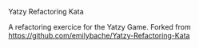 Yatzy Refactoring Kata

A refactoring exercice for the Yatzy Game.
Forked from https://github.com/emilybache/Yatzy-Refactoring-Kata
